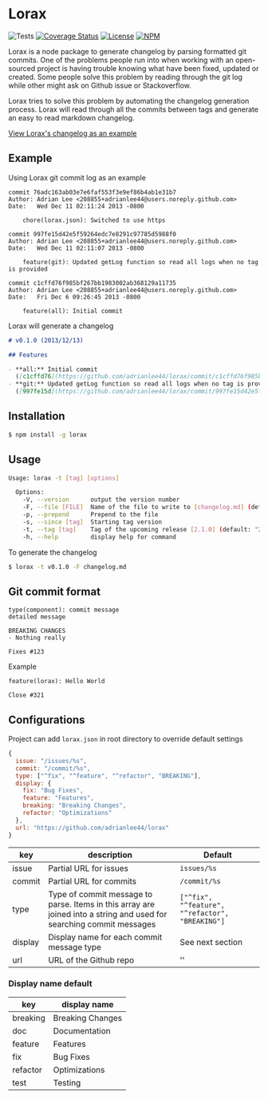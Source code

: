 # Lorax

![Tests](https://github.com/adrianlee44/lorax/workflows/Tests/badge.svg)
[![Coverage Status](https://img.shields.io/coveralls/adrianlee44/lorax/master.svg?style=flat-square)](https://coveralls.io/github/adrianlee44/lorax?branch=master)
[![License](https://img.shields.io/badge/license-MIT-orange.svg?style=flat-square)](https://github.com/adrianlee44/lorax/blob/master/LICENSE-MIT)
[![NPM](https://img.shields.io/npm/v/lorax.svg?style=flat-square)](https://www.npmjs.org/package/lorax)

Lorax is a node package to generate changelog by parsing formatted git commits. One of the problems people run into when working with an open-sourced project is having trouble knowing what have been fixed, updated or created. Some people solve this problem by reading through the git log while other might ask on Github issue or Stackoverflow.

Lorax tries to solve this problem by automating the changelog generation process. Lorax will read through all the commits between tags and generate an easy to read markdown changelog.

[View Lorax's changelog as an example](https://github.com/adrianlee44/lorax/blob/master/changelog.md)

## Example

Using Lorax git commit log as an example

```
commit 76adc163ab03e7e6faf553f3e9ef86b4ab1e31b7
Author: Adrian Lee <208855+adrianlee44@users.noreply.github.com>
Date:   Wed Dec 11 02:11:24 2013 -0800

    chore(lorax.json): Switched to use https

commit 997fe15d42e5f59264edc7e8291c97785d5988f0
Author: Adrian Lee <208855+adrianlee44@users.noreply.github.com>
Date:   Wed Dec 11 02:11:07 2013 -0800

    feature(git): Updated getLog function so read all logs when no tag is provided

commit c1cffd76f985bf267bb1983002ab368129a11735
Author: Adrian Lee <208855+adrianlee44@users.noreply.github.com>
Date:   Fri Dec 6 09:26:45 2013 -0800

    feature(all): Initial commit
```

Lorax will generate a changelog

```markdown
# v0.1.0 (2013/12/13)

## Features

- **all:** Initial commit
  ([c1cffd76](https://github.com/adrianlee44/lorax/commit/c1cffd76f985bf267bb1983002ab368129a11735))
- **git:** Updated getLog function so read all logs when no tag is provided
  ([997fe15d](https://github.com/adrianlee44/lorax/commit/997fe15d42e5f59264edc7e8291c97785d5988f0))
```

## Installation

```bash
$ npm install -g lorax
```

## Usage

```bash
Usage: lorax -t [tag] [options]

  Options:
    -V, --version      output the version number
    -F, --file [FILE]  Name of the file to write to [changelog.md] (default: "changelog.md")
    -p, --prepend      Prepend to the file
    -s, --since [tag]  Starting tag version
    -t, --tag [tag]    Tag of the upcoming release [2.1.0] (default: "2.1.0")
    -h, --help         display help for command
```

To generate the changelog

```bash
$ lorax -t v0.1.0 -F changelog.md
```

## Git commit format

```
type(component): commit message
detailed message

BREAKING CHANGES
- Nothing really

Fixes #123
```

Example

```
feature(lorax): Hello World

Close #321
```

## Configurations

Project can add `lorax.json` in root directory to override default settings

```js
{
  issue: "/issues/%s",
  commit: "/commit/%s",
  type: ["^fix", "^feature", "^refactor", "BREAKING"],
  display: {
    fix: "Bug Fixes",
    feature: "Features",
    breaking: "Breaking Changes",
    refactor: "Optimizations"
  },
  url: "https://github.com/adrianlee44/lorax"
}
```

| key     | description                                                                                                          | Default                                         |
| ------- | -------------------------------------------------------------------------------------------------------------------- | ----------------------------------------------- |
| issue   | Partial URL for issues                                                                                               | `issues/%s`                                     |
| commit  | Partial URL for commits                                                                                              | `/commit/%s`                                    |
| type    | Type of commit message to parse. Items in this array are joined into a string and used for searching commit messages | `["^fix", "^feature", "^refactor", "BREAKING"]` |
| display | Display name for each commit message type                                                                            | See next section                                |
| url     | URL of the Github repo                                                                                               | ''                                              |

### Display name default

| key      | display name     |
| -------- | ---------------- |
| breaking | Breaking Changes |
| doc      | Documentation    |
| feature  | Features         |
| fix      | Bug Fixes        |
| refactor | Optimizations    |
| test     | Testing          |
